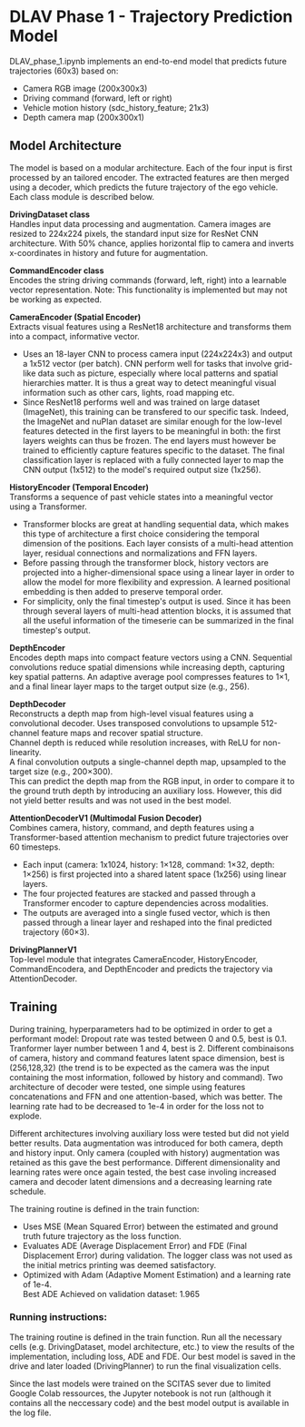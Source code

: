 # DLAV Phase 1 - Trajectory Prediction Model
DLAV_phase_1.ipynb implements an end-to-end model that predicts future trajectories (60x3) based on:
- Camera RGB image (200x300x3)
- Driving command (forward, left or right)
- Vehicle motion history (sdc_history_feature; 21x3) 
- Depth camera map (200x300x1) 

## Model Architecture

The model is based on a modular architecture. Each of the four input is first processed by an tailored encoder. The extracted features are then merged using a decoder, which predicts the future trajectory of the ego vehicle. Each class module is described below.

**DrivingDataset class**  
Handles input data processing and augmentation. Camera images are resized to 224x224 pixels, the standard input size for ResNet CNN architecture.
With 50% chance, applies horizontal flip to camera and inverts x-coordinates in history and future for augmentation.


**CommandEncoder class**  
Encodes the string driving commands (forward, left, right) into a learnable vector representation.
Note: This functionality is implemented but may not be working as expected.

**CameraEncoder (Spatial Encoder)**  
Extracts visual features using a ResNet18 architecture and transforms them into a compact, informative vector.
- Uses an 18-layer CNN to process camera input (224x224x3) and output a 1x512 vector (per batch). CNN perform well for tasks that involve grid-like data such as picture, especially where local patterns and spatial hierarchies matter. It is thus a great way to detect meaningful visual information such as other cars, lights, road mapping etc. 
- Since ResNet18 performs well and was trained on large dataset (ImageNet), this training can be transfered to our specific task. Indeed, the ImageNet and nuPlan dataset are similar enough for the low-level features detected in the first layers to be meaningful in both: the first layers weights can thus be frozen. The end layers must however be trained to efficiently capture features specific to the dataset. The final classification layer is replaced with a fully connected layer to map the CNN output (1x512) to the model's required output size (1x256). 


**HistoryEncoder (Temporal Encoder)**  
Transforms a sequence of past vehicle states into a meaningful vector using a Transformer.  
- Transformer blocks are great at handling sequential data, which makes this type of architecture a first choice considering the temporal dimension of the positions. Each layer consists of a multi-head attention layer, residual connections and normalizations and FFN layers. 
- Before passing through the transformer block, history vectors are projected into a higher-dimensional space using a linear layer in order to allow the model for more flexibility and expression. A learned positional embedding is then added to preserve temporal order.
- For simplicity, only the final timestep's output is used. Since it has been through several layers of multi-head attention blocks, it is assumed that all the useful information of the timeserie can be summarized in the final timestep's output.

**DepthEncoder**  
Encodes depth maps into compact feature vectors using a CNN.
Sequential convolutions reduce spatial dimensions while increasing depth, capturing key spatial patterns.
An adaptive average pool compresses features to 1×1, and a final linear layer maps to the target output size (e.g., 256).

**DepthDecoder**  
Reconstructs a depth map from high-level visual features using a convolutional decoder. Uses transposed convolutions to upsample 512-channel feature maps and recover spatial structure.  
Channel depth is reduced while resolution increases, with ReLU for non-linearity.  
A final convolution outputs a single-channel depth map, upsampled to the target size (e.g., 200×300).  
This can predict the depth map from the RGB input, in order to compare it to the ground truth depth by introducing an auxiliary loss. However, this did not yield better results and was not used in the best model.

**AttentionDecoderV1 (Multimodal Fusion Decoder)**  
Combines camera, history, command, and depth features using a Transformer-based attention mechanism to predict future trajectories over 60 timesteps.

- Each input (camera: 1x1024, history: 1×128, command: 1×32, depth: 1×256) is first projected into a shared latent space (1x256) using linear layers.
- The four projected features are stacked and passed through a Transformer encoder to capture dependencies across modalities.
- The outputs are averaged into a single fused vector, which is then passed through a linear layer and reshaped into the final predicted trajectory (60×3).

**DrivingPlannerV1**  
Top-level module that integrates CameraEncoder, HistoryEncoder, CommandEncodera, and DepthEncoder and predicts the trajectory via AttentionDecoder.

## Training

During training, hyperparameters had to be optimized in order to get a performant model: Dropout rate was tested between 0 and 0.5, best is 0.1. Tranformer layer number between 1 and 4, best is 2. Different combinaisons of camera, history and command features latent space dimension, best is (256,128,32) (the trend is to be expected as the camera was the input containing the most information, followed by history and command). Two architecture of decoder were tested, one simple using features concatenations and FFN and one attention-based, which was better. The learning rate had to be decreased to 1e-4 in order for the loss not to explode.  

Different architectures involving auxiliary loss were tested but did not yield better results. Data augmentation was introduced for both camera, depth and history input. Only camera (coupled with history) augmentation was retained as this gave the best performance. Different dimensionality and learning rates were once again tested, the best case involing increased camera and decoder latent dimensions and a decreasing learning rate schedule.  

The training routine is defined in the train function:
- Uses MSE (Mean Squared Error) between the estimated and ground truth future trajectory as the loss function.
- Evaluates ADE (Average Displacement Error) and FDE (Final Displacement Error) during validation. The logger class was not used as the initial metrics printing was deemed satisfactory.
- Optimized with Adam (Adaptive Moment Estimation) and a learning rate of 1e-4.  
Best ADE Achieved on validation dataset: 1.965

### Running instructions:  
The training routine is defined in the train function. Run all the necessary cells (e.g. DrivingDataset, model architecture,  etc.) to view the results of the implementation, including loss, ADE and FDE. Our best model is saved in the drive and later loaded (DrivingPlanner) to run the final visualization cells.  

Since the last models were trained on the SCITAS sever due to limited Google Colab ressources, the Jupyter notebook is not run (although it contains all the neccessary code) and the best model output is available in the log file.